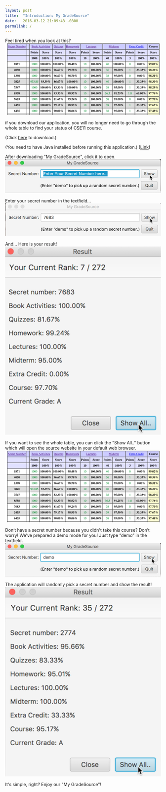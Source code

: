```yaml
---
layout: post
title:  "Introduction: My GradeSource"
date:   2016-03-12 21:09:43 -0800
permalink: /
---
```

Feel tired when you look at this?
![](/src/1.png)

if you download our application, you will no longer need to go through the whole
table to find your status of CSE11 course.

(Click [here](https://github.com/mygradesource/mygradesource-app/blob/master/MyGradeSource.jar?raw=true) to download.)

(You need to have Java installed before running this application.)
([Link](http://www.oracle.com/technetwork/java/javase/downloads/index.html))

After downloading "My GradeSource", click it to open.
![](/src/2.png)

Enter your secret number in the textfield...
![](/src/3.png)

And... Here is your result!
![](/src/4.png)

If you want to see the whole table, you can click the "Show All.." button which
will open the source website in your default web browser.
![](/src/1.png)

Don’t have a secret number because you didn't take this course? Don’t worry!
We’ve prepared a demo mode for you! Just type “demo” in the textfield.
![](/src/5.png)

The application will randomly pick a secret number and show the result!
![](/src/6.png)

It's simple, right? Enjoy our "My GradeSource"!

